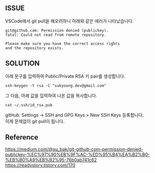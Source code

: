 ## ISSUE

VSCode에서 git pull을 해오려하니 아래와 같은 에러가 나타났습니다.
```
git@github.com: Permission denied (publickey).
fatal: Could not read from remote repository.

Please make sure you have the correct access rights
and the repository exists.
```

## SOLUTION

아래 문구를 입력하여 Public/Private RSA 키 pair를 생성합니다. 
```
ssh-keygen -t rsa -C "sukyoung.dev@gmail.com"
```

그 다음, 아래 값을 입력하여 나온 값을 복사합니다.
```
cat ~/.ssh/id_rsa.pub
```
gitHub: Settings -> SSH and GPG Keys > New SSH Keys 등록합니다. <br/>
이제 문제없이 git pull이 됩니다.


## Reference
https://medium.com/@su_bak/git-github-com-permission-denied-publickey-%EC%97%90%EB%9F%AC-%ED%95%B4%EA%B2%B0-%EB%B0%A9%EB%B2%95-76b0ab741c62
https://readystory.tistory.com/170
